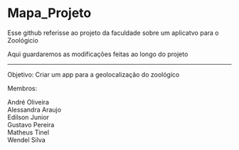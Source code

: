 # Mapa_Projeto
Esse github referisse ao projeto da faculdade sobre um aplicatvo para o Zoológicio

Aqui guardaremos as modificações feitas ao longo do projeto

--------------------------------------------------------------------------------

Objetivo: Criar um app para a geolocalização do zoológico

Membros: 

André Oliveira
<br>
Alessandra Araujo
<br>
Edilson Junior
<br>
Gustavo Pereira
<br>
Matheus Tinel
<br>
Wendel Silva
